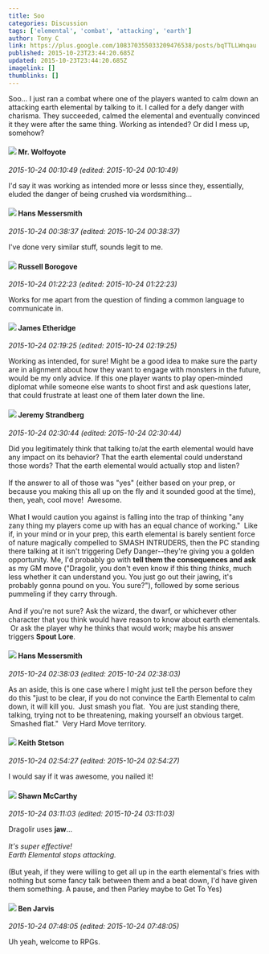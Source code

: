 ```yaml
---
title: Soo
categories: Discussion
tags: ['elemental', 'combat', 'attacking', 'earth']
author: Tony C
link: https://plus.google.com/108370355033209476538/posts/bqTTLLWnqau
published: 2015-10-23T23:44:20.685Z
updated: 2015-10-23T23:44:20.685Z
imagelink: []
thumblinks: []
---
```


Soo... I just ran a combat where one of the players wanted to calm down an attacking earth elemental by talking to it. I called for a defy danger with charisma. They succeeded, calmed the elemental and eventually convinced it they were after the same thing. Working as intended? Or did I mess up, somehow?
<div id='comment z13nive50nb0tzcqk04ccduykyavd5zpyrw0k'>
  <h4><img src='{{site.baseurl}}//images/avatars/101924437613067092773_photo.jpg'> Mr. Wolfoyote</h4>
      <p><cite>2015-10-24 00:10:49 (edited: 2015-10-24 00:10:49)</cite></p>
        <p>I&#39;d say it was working as intended more or lesss since they, essentially, eluded the danger of being crushed via wordsmithing...</p>
</div>
        

<div id='comment z13nive50nb0tzcqk04ccduykyavd5zpyrw0k'>
  <h4><img src='{{site.baseurl}}//images/avatars/103621222517115518496_photo.jpg'> Hans Messersmith</h4>
      <p><cite>2015-10-24 00:38:37 (edited: 2015-10-24 00:38:37)</cite></p>
        <p>I&#39;ve done very similar stuff, sounds legit to me.</p>
</div>
        

<div id='comment z13nive50nb0tzcqk04ccduykyavd5zpyrw0k'>
  <h4><img src='{{site.baseurl}}//images/avatars/108191985562009214371_photo.jpg'> Russell Borogove</h4>
      <p><cite>2015-10-24 01:22:23 (edited: 2015-10-24 01:22:23)</cite></p>
        <p>Works for me apart from the question of finding a common language to communicate in.</p>
</div>
        

<div id='comment z13nive50nb0tzcqk04ccduykyavd5zpyrw0k'>
  <h4><img src='{{site.baseurl}}//images/avatars/117175341165637840811_photo.jpg'> James Etheridge</h4>
      <p><cite>2015-10-24 02:19:25 (edited: 2015-10-24 02:19:25)</cite></p>
        <p>Working as intended, for sure! Might be a good idea to make sure the party are in alignment about how they want to engage with monsters in the future, would be my only advice. If this one player wants to play open-minded diplomat while someone else wants to shoot first and ask questions later, that could frustrate at least one of them later down the line.</p>
</div>
        

<div id='comment z13nive50nb0tzcqk04ccduykyavd5zpyrw0k'>
  <h4><img src='{{site.baseurl}}//images/avatars/102595580176380683252_photo.jpg'> Jeremy Strandberg</h4>
      <p><cite>2015-10-24 02:30:44 (edited: 2015-10-24 02:30:44)</cite></p>
        <p>Did you legitimately think that talking to/at the earth elemental would have any impact on its behavior? That the earth elemental could understand those words? That the earth elemental would actually stop and listen?<br /><br />If the answer to all of those was &quot;yes&quot; (either based on your prep, or because you making this all up on the fly and it sounded good at the time), then, yeah, cool move!  Awesome.<br /><br />What I would caution you against is falling into the trap of thinking &quot;any zany thing my players come up with has an equal chance of working.&quot;  Like if, in your mind or in your prep, this earth elemental is barely sentient force of nature magically compelled to SMASH INTRUDERS, then the PC standing there talking at it isn&#39;t triggering Defy Danger--they&#39;re giving you a golden opportunity. Me, I&#39;d probably go with <b>tell them the consequences and ask</b> as my GM move (&quot;Dragolir, you don&#39;t even know if this thing <i>thinks</i>, much less whether it can understand you. You just go out their jawing, it&#39;s probably gonna pound on you. You sure?&quot;), followed by some serious pummeling if they carry through.<br /><br />And if you&#39;re not sure? Ask the wizard, the dwarf, or whichever other character that you think would have reason to know about earth elementals.  Or ask the player why he thinks that would work; maybe his answer triggers <b>Spout Lore</b>.   </p>
</div>
        

<div id='comment z13nive50nb0tzcqk04ccduykyavd5zpyrw0k'>
  <h4><img src='{{site.baseurl}}//images/avatars/103621222517115518496_photo.jpg'> Hans Messersmith</h4>
      <p><cite>2015-10-24 02:38:03 (edited: 2015-10-24 02:38:03)</cite></p>
        <p>As an aside, this is one case where I might just tell the person before they do this &quot;just to be clear, if you do not convince the Earth Elemental to calm down, it will kill you.  Just smash you flat.  You are just standing there, talking, trying not to be threatening, making yourself an obvious target.  Smashed flat.&quot;  Very Hard Move territory.</p>
</div>
        

<div id='comment z13nive50nb0tzcqk04ccduykyavd5zpyrw0k'>
  <h4><img src='{{site.baseurl}}//images/avatars/113990765511580864989_photo.jpg'> Keith Stetson</h4>
      <p><cite>2015-10-24 02:54:27 (edited: 2015-10-24 02:54:27)</cite></p>
        <p>I would say if it was awesome, you nailed it!</p>
</div>
        

<div id='comment z13nive50nb0tzcqk04ccduykyavd5zpyrw0k'>
  <h4><img src='{{site.baseurl}}//images/avatars/102955105542006385171_photo.jpg'> Shawn McCarthy</h4>
      <p><cite>2015-10-24 03:11:03 (edited: 2015-10-24 03:11:03)</cite></p>
        <p>Dragolir uses <b>jaw</b>... <br /><br /><i>It&#39;s super effective!</i><br /><i>Earth Elemental stops attacking.</i><br /><br />(But yeah, if they were willing to get all up in the earth elemental&#39;s fries with nothing but some fancy talk between them and a beat down, I&#39;d have given them something. A pause, and then Parley maybe to Get To Yes)</p>
</div>
        

<div id='comment z13nive50nb0tzcqk04ccduykyavd5zpyrw0k'>
  <h4><img src='{{site.baseurl}}//images/avatars/105095951838305103055_photo.jpg'> Ben Jarvis</h4>
      <p><cite>2015-10-24 07:48:05 (edited: 2015-10-24 07:48:05)</cite></p>
        <p>Uh yeah, welcome to RPGs.</p>
</div>
        